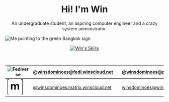 <h1 align="center">Hi! I'm Win</h1>
<p align="center">An undergraduate student, an aspiring computer engineer and a crazy system administrator.</p>

<img src="assets/images/banner.JPG" alt="Me pointing to the green Bangkok sign" /><br/>

<div align="center">
    <a href="https://git.winscloud.net/winsdominoes">
        <img alt="Win's Skills" src="https://skillicons.dev/icons?i=html,css,tailwind,php,js,nodejs,express,discordjs,ts,react,nextjs,c,arduino,gtk,dart,flutter,python,bash,git,docker,cloudflare,mysql,sqlite,nginx,bsd,linux,debian,raspberrypi,arch,vscodium" />
    </a>

<br /><div>
    
| <img src="https://skillicons.dev/icons?i=fediverse" alt="Fediverse" /> | [@winsdominoes@fedi.winscloud.net](https://fedi.winscloud.net/winsdominoes) | <img src="assets/icons/peertube.svg" alt="PeerTube" width="30" /> | [@winsdominoes@peertube.winscloud.net](https://peertube.winscloud.net/a/winsdominoes) | 
|---|-----------|---|---|
| <img src="assets/icons/matrix.svg" style="Matrix" />  | [@winsdominoes:matrix.winscloud.net](https://matrix.to/#/@winsdominoes:matrix.winscloud.net) | <img src="assets/icons/protonmail.svg" alt="Proton Mail" width="30" /> | [winsdominoes@winscloud.net](mailto:winsdominoes@winscloud.net) |

</div>

</div>
